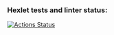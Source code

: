### Hexlet tests and linter status:
[![Actions Status](https://github.com/SergeiMed/java-project-78/workflows/hexlet-check/badge.svg)](https://github.com/SergeiMed/java-project-78/actions)